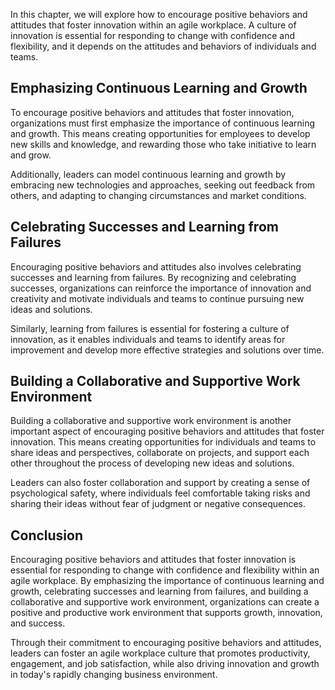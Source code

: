 
In this chapter, we will explore how to encourage positive behaviors and attitudes that foster innovation within an agile workplace. A culture of innovation is essential for responding to change with confidence and flexibility, and it depends on the attitudes and behaviors of individuals and teams.

Emphasizing Continuous Learning and Growth
------------------------------------------

To encourage positive behaviors and attitudes that foster innovation, organizations must first emphasize the importance of continuous learning and growth. This means creating opportunities for employees to develop new skills and knowledge, and rewarding those who take initiative to learn and grow.

Additionally, leaders can model continuous learning and growth by embracing new technologies and approaches, seeking out feedback from others, and adapting to changing circumstances and market conditions.

Celebrating Successes and Learning from Failures
------------------------------------------------

Encouraging positive behaviors and attitudes also involves celebrating successes and learning from failures. By recognizing and celebrating successes, organizations can reinforce the importance of innovation and creativity and motivate individuals and teams to continue pursuing new ideas and solutions.

Similarly, learning from failures is essential for fostering a culture of innovation, as it enables individuals and teams to identify areas for improvement and develop more effective strategies and solutions over time.

Building a Collaborative and Supportive Work Environment
--------------------------------------------------------

Building a collaborative and supportive work environment is another important aspect of encouraging positive behaviors and attitudes that foster innovation. This means creating opportunities for individuals and teams to share ideas and perspectives, collaborate on projects, and support each other throughout the process of developing new ideas and solutions.

Leaders can also foster collaboration and support by creating a sense of psychological safety, where individuals feel comfortable taking risks and sharing their ideas without fear of judgment or negative consequences.

Conclusion
----------

Encouraging positive behaviors and attitudes that foster innovation is essential for responding to change with confidence and flexibility within an agile workplace. By emphasizing the importance of continuous learning and growth, celebrating successes and learning from failures, and building a collaborative and supportive work environment, organizations can create a positive and productive work environment that supports growth, innovation, and success.

Through their commitment to encouraging positive behaviors and attitudes, leaders can foster an agile workplace culture that promotes productivity, engagement, and job satisfaction, while also driving innovation and growth in today's rapidly changing business environment.
